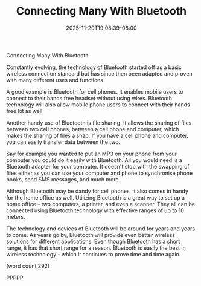 ﻿---
title: "Connecting Many With Bluetooth"
date: 2025-11-20T19:08:39-08:00
description: "Bluetooth Technology Tips for Web Success"
featured_image: "/images/Bluetooth Technology.jpg"
tags: ["Bluetooth Technology"]
---

Connecting Many With Bluetooth

Constantly evolving, the technology of Bluetooth 
started off as a basic wireless connection standard
but has since then been adapted and proven with many
different uses and functions.

A good example is Bluetooth for cell phones.  It
enables mobile users to connect to their hands free
headset without using wires.  Bluetooth technology
will also allow mobile phone users to connect 
with their hands free kit as well.

Another handy use of Bluetooth is file sharing.  It
allows the sharing of files between two cell phones,
between a cell phone and computer, which makes the
sharing of files a snap.  If you have a cell phone
and computer, you can easily transfer data between
the two.

Say for example you wanted to put an MP3 on your
phone from your computer you could do it easily 
with Bluetooth.  All you would need is a Bluetooth
adapter for your computer.  It doesn't stop with the 
swapping of files either,as you can use your computer 
and phone to synchronise phone books, send SMS messages, 
and much more.

Although Bluetooth may be dandy for cell phones,
it also comes in handy for the home office as well.
Utilizing Bluetooth is a great way to set up a
home office - two computers, a printer, and even a
scanner.  They all can be connected using Bluetooth
technology with effective ranges of up to 10 meters.

The technology and devices of Bluetooth will be
around for years and years to come.  As years go
by, Bluetooth will provide even better wireless
solutions for different applications.  Even though
Bluetooth has a short range, it has that short
range for a reason.  Bluetooth is easily the best
in wireless technology - which it continues to 
prove time and time again.

(word count 292)

PPPPP
